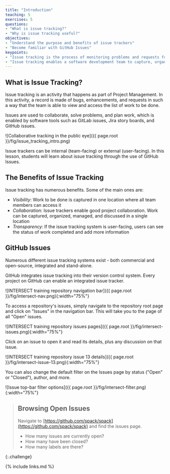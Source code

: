 ```yaml
---
title: "Introduction"
teaching: 5
exercises: 5
questions:
- "What is issue tracking?"
- "Why is issue tracking useful?"
objectives:
- "Understand the purpose and benefits of issue trackers"
- "Become familiar with GitHub Issues"
keypoints:
- "Issue tracking is the process of monitoring problems and requests for a software product."
- "Issue tracking enables a software development team to capture, organize, and manage work collaboratively."
---
```


## What is Issue Tracking?

Issue tracking is an activity that happens as part of Project Management. In
this activity, a record is made of bugs, enhancements, and requests in such
a way that the team is able to view and access the list of work to be
done.

Issues are used to collaborate, solve problems, and plan work, which is 
enabled by software tools such as GitLab issues, Jira story boards, and GitHub issues.

![Collaborative tracking in the public eye]({{ page.root }}/fig/issue_tracking_intro.png)

Issue trackers can be internal (team-facing) or external (user-facing). In
this lesson, students will learn about issue tracking through the use of GitHub
Issues.

## The Benefits of Issue Tracking

Issue tracking has numerous benefits. Some of the main ones are:

- _Visibility_: Work to be done is captured in one location where all team members can access it
- _Collaboration_: Issue trackers enable good project collaboration. Work can be captured, organized, managed, and discussed in a single location
- _Transparency_: If the issue tracking system is user-facing, users can see the status of work completed and add more information


## GitHub Issues

Numerous different issue tracking systems exist - both commercial and open-source,
integrated and stand-alone.

GitHub integrates issue tracking into their version control system. Every project
on GitHub can enable an integrated issue tracker.

![INTERSECT training repository navigation bar]({{ page.root }}/fig/intersect-nav.png){:width="75%"}

To access a repository's issues, simply navigate to the repository root
page and click on "Issues" in the navigation bar. This will take you to the
page of all "Open" issues.

![INTERSECT training repository issues pages]({{ page.root }}/fig/intersect-issues.png){:width="75%"}

Click on an issue to open it and read its details, plus any discussion
on that issue.

![INTERSECT training repository issue 13 details]({{ page.root }}/fig/intersect-issue-13.png){:width="75%"}

You can also change the default filter on the Issues page by status ("Open" or
"Closed"), author, and more.

![Issue top-bar filter options]({{ page.root }}/fig/intersect-filter.png){:width="75%"}

> ## Browsing Open Issues
>
> Navigate to [https://github.com/spack/spack](https://github.com/spack/spack) and find the issues page.
> 
> * How many issues are currently open?
> * How many have been closed?
> * How many labels are there?
>
{:.challenge}

{% include links.md %}

